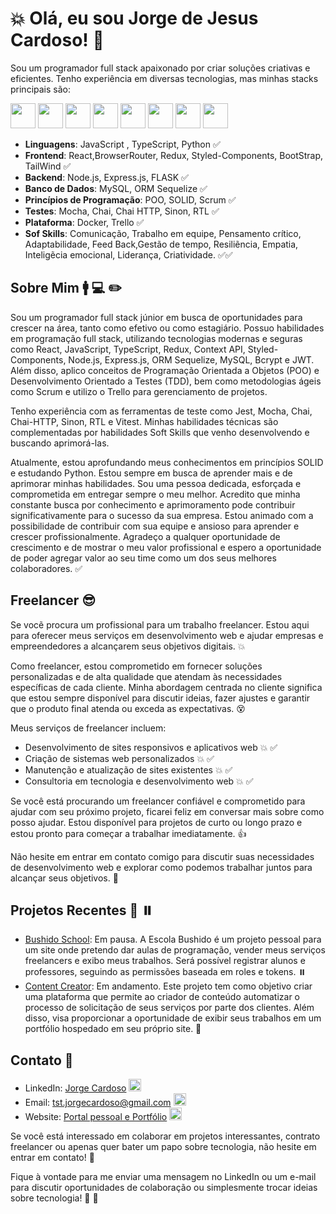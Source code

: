 # 💥 Olá, eu sou Jorge de Jesus Cardoso! 👋

Sou um programador full stack apaixonado por criar soluções criativas e eficientes. Tenho experiência em diversas tecnologias, mas minhas stacks principais são:

<img src="https://cdn3.iconfinder.com/data/icons/logos-and-brands-adobe/512/267_Python-512.png" style="width: 40px; heigth: 40px" />      <img src="https://cdn.iconscout.com/icon/free/png-256/free-typescript-1174965.png?f=webp" style="width: 40px; heigth: 40px" />      <img src="https://icons.veryicon.com/png/o/business/vscode-program-item-icon/javascript-3.png" style="width: 40px; heigth: 40px" />      <img src="https://cdn.iconscout.com/icon/free/png-256/free-react-1-282599.png?f=webp" style="width: 40px; heigth: 40px" />      <img src="https://static-00.iconduck.com/assets.00/node-js-icon-454x512-nztofx17.png" style="width: 40px; heigth: 40px" />      <img src="https://ih1.redbubble.net/image.438908244.6144/bg,f8f8f8-flat,750x,075,f-pad,750x1000,f8f8f8.u2.jpg" style="width: 40px; heigth: 40px" />      <img src="https://cdn-icons-png.flaticon.com/512/919/919836.png" style="width: 40px; heigth: 40px" />      <img src="https://open-telemetry.github.io/opentelemetry-sqlcommenter/images/sequelize-logo.png" style="width: 40px; heigth: 40px" />

- **Linguagens**: JavaScript , TypeScript, Python ✅
- **Frontend**: React,BrowserRouter, Redux, Styled-Components, BootStrap, TailWind ✅
- **Backend**: Node.js, Express.js, FLASK ✅
- **Banco de Dados**: MySQL, ORM Sequelize ✅
- **Princípios de Programação**: POO, SOLID, Scrum ✅
- **Testes**: Mocha, Chai, Chai HTTP, Sinon, RTL ✅
- **Plataforma**: Docker, Trello ✅
- **Sof Skills**: Comunicação, Trabalho em equipe, Pensamento crítico, Adaptabilidade, Feed Back,Gestão de tempo, Resiliẽncia, Empatia, Inteligẽcia emocional, Liderança, Criatividade. ✅✅

## Sobre Mim 🚹 💻 ✏️

Sou um programador full stack júnior em busca de oportunidades para crescer na área, tanto como efetivo ou como estagiário. Possuo habilidades em programação full stack, utilizando tecnologias modernas e seguras como React, JavaScript, TypeScript, Redux, Context API, Styled-Components, Node.js, Express.js, ORM Sequelize, MySQL, Bcrypt e JWT. Além disso, aplico conceitos de Programação Orientada a Objetos (POO) e Desenvolvimento Orientado a Testes (TDD), bem como metodologias ágeis como Scrum e utilizo o Trello para gerenciamento de projetos.

Tenho experiência com as ferramentas de teste como Jest, Mocha, Chai, Chai-HTTP, Sinon, RTL e Vitest. Minhas habilidades técnicas são complementadas por habilidades Soft Skills que venho desenvolvendo e buscando aprimorá-las.

Atualmente, estou aprofundando meus conhecimentos em princípios SOLID e estudando Python. Estou sempre em busca de aprender mais e de aprimorar minhas habilidades. Sou uma pessoa dedicada, esforçada e comprometida em entregar sempre o meu melhor. Acredito que minha constante busca por conhecimento e aprimoramento pode contribuir significativamente para o sucesso da sua empresa.
Estou animado com a possibilidade de contribuir com sua equipe e ansioso para aprender e crescer profissionalmente. Agradeço a qualquer oportunidade de crescimento e de mostrar o meu valor profissional e espero a oportunidade de poder agregar valor ao seu time como um dos seus melhores colaboradores. ✅

## Freelancer 😎  

Se vocẽ procura um profissional para um trabalho freelancer. Estou aqui para oferecer meus serviços em desenvolvimento web e ajudar empresas e empreendedores a alcançarem seus objetivos digitais. 💥

Como freelancer, estou comprometido em fornecer soluções personalizadas e de alta qualidade que atendam às necessidades específicas de cada cliente. Minha abordagem centrada no cliente significa que estou sempre disponível para discutir ideias, fazer ajustes e garantir que o produto final atenda ou exceda as expectativas. 😵

Meus serviços de freelancer incluem:

  - Desenvolvimento de sites responsivos e aplicativos web 💥 ✅
  - Criação de sistemas web personalizados 💥 ✅
  - Manutenção e atualização de sites existentes 💥 ✅
  - Consultoria em tecnologia e desenvolvimento web 💥 ✅

Se você está procurando um freelancer confiável e comprometido para ajudar com seu próximo projeto, ficarei feliz em conversar mais sobre como posso ajudar. Estou disponível para projetos de curto ou longo prazo e estou pronto para começar a trabalhar imediatamente. 👍

Não hesite em entrar em contato comigo para discutir suas necessidades de desenvolvimento web e explorar como podemos trabalhar juntos para alcançar seus objetivos. 👊

## Projetos Recentes 🔄 ⏸️

- [Bushido School](https://github.com/jorgejesuscardoso/bushido_high_school):  Em pausa. A Escola Bushido é um projeto pessoal para um site onde pretendo dar aulas de programação, vender meus serviços freelancers e exibo meus trabalhos. Será possível registrar alunos e professores, seguindo as permissões baseada em roles e tokens. ⏸️
- [Content Creator](https://github.com/jorgejesuscardoso/content_creator): Em andamento. Este projeto tem como objetivo criar uma plataforma que permite ao criador de conteúdo automatizar o processo de solicitação de seus serviços por parte dos clientes. Além disso, visa proporcionar a oportunidade de exibir seus trabalhos em um portfólio hospedado em seu próprio site. 🔄

## Contato 📧

- LinkedIn: [Jorge Cardoso]([link](https://www.linkedin.com/in/jorgejesuscardoso/)) <img src="https://static-00.iconduck.com/assets.00/linkedin-icon-1024x1024-net2o24e.png" style="width: 20px; heigth: 20px" />
- Email: tst.jorgecardoso@gmail.com <img src="https://logowik.com/content/uploads/images/gmail-new-icon5198.jpg" style="width: 20px; heigth: 20px" />
- Website: [Portal pessoal e Portfólio](https://cndev.netlify.app/) <img src="https://cdn-icons-png.flaticon.com/512/5602/5602732.png" style="width: 20px; heigth: 20px" />

Se você está interessado em colaborar em projetos interessantes, contrato freelancer ou apenas quer bater um papo sobre tecnologia, não hesite em entrar em contato! 🚀

Fique à vontade para me enviar uma mensagem no LinkedIn ou um e-mail para discutir oportunidades de colaboração ou simplesmente trocar ideias sobre tecnologia! 🚀 👊
